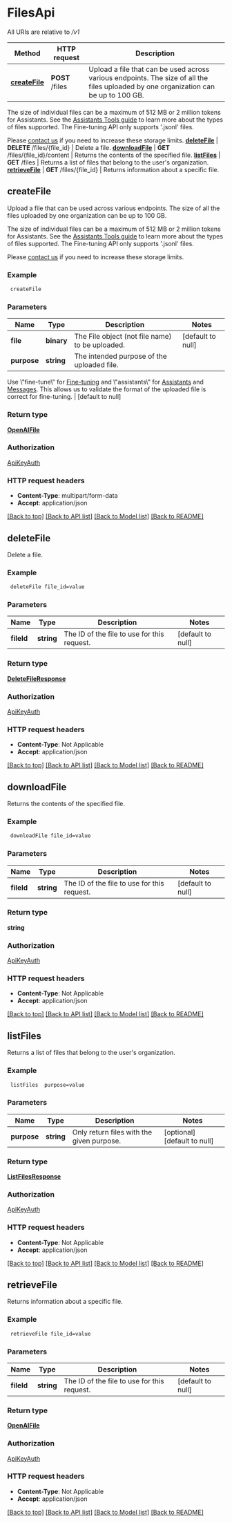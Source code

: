 # FilesApi

All URIs are relative to */v1*

Method | HTTP request | Description
------------- | ------------- | -------------
[**createFile**](FilesApi.md#createFile) | **POST** /files | Upload a file that can be used across various endpoints. The size of all the files uploaded by one organization can be up to 100 GB.

The size of individual files can be a maximum of 512 MB or 2 million tokens for Assistants. See the [Assistants Tools guide](/docs/assistants/tools) to learn more about the types of files supported. The Fine-tuning API only supports &#39;.jsonl&#39; files.

Please [contact us](https://help.openai.com/) if you need to increase these storage limits.
[**deleteFile**](FilesApi.md#deleteFile) | **DELETE** /files/{file_id} | Delete a file.
[**downloadFile**](FilesApi.md#downloadFile) | **GET** /files/{file_id}/content | Returns the contents of the specified file.
[**listFiles**](FilesApi.md#listFiles) | **GET** /files | Returns a list of files that belong to the user&#39;s organization.
[**retrieveFile**](FilesApi.md#retrieveFile) | **GET** /files/{file_id} | Returns information about a specific file.



## createFile

Upload a file that can be used across various endpoints. The size of all the files uploaded by one organization can be up to 100 GB.

The size of individual files can be a maximum of 512 MB or 2 million tokens for Assistants. See the [Assistants Tools guide](/docs/assistants/tools) to learn more about the types of files supported. The Fine-tuning API only supports '.jsonl' files.

Please [contact us](https://help.openai.com/) if you need to increase these storage limits.

### Example

```bash
 createFile
```

### Parameters


Name | Type | Description  | Notes
------------- | ------------- | ------------- | -------------
 **file** | **binary** | The File object (not file name) to be uploaded. | [default to null]
 **purpose** | **string** | The intended purpose of the uploaded file.

Use \\\"fine-tune\\\" for [Fine-tuning](/docs/api-reference/fine-tuning) and \\\"assistants\\\" for [Assistants](/docs/api-reference/assistants) and [Messages](/docs/api-reference/messages). This allows us to validate the format of the uploaded file is correct for fine-tuning. | [default to null]

### Return type

[**OpenAIFile**](OpenAIFile.md)

### Authorization

[ApiKeyAuth](../README.md#ApiKeyAuth)

### HTTP request headers

- **Content-Type**: multipart/form-data
- **Accept**: application/json

[[Back to top]](#) [[Back to API list]](../README.md#documentation-for-api-endpoints) [[Back to Model list]](../README.md#documentation-for-models) [[Back to README]](../README.md)


## deleteFile

Delete a file.

### Example

```bash
 deleteFile file_id=value
```

### Parameters


Name | Type | Description  | Notes
------------- | ------------- | ------------- | -------------
 **fileId** | **string** | The ID of the file to use for this request. | [default to null]

### Return type

[**DeleteFileResponse**](DeleteFileResponse.md)

### Authorization

[ApiKeyAuth](../README.md#ApiKeyAuth)

### HTTP request headers

- **Content-Type**: Not Applicable
- **Accept**: application/json

[[Back to top]](#) [[Back to API list]](../README.md#documentation-for-api-endpoints) [[Back to Model list]](../README.md#documentation-for-models) [[Back to README]](../README.md)


## downloadFile

Returns the contents of the specified file.

### Example

```bash
 downloadFile file_id=value
```

### Parameters


Name | Type | Description  | Notes
------------- | ------------- | ------------- | -------------
 **fileId** | **string** | The ID of the file to use for this request. | [default to null]

### Return type

**string**

### Authorization

[ApiKeyAuth](../README.md#ApiKeyAuth)

### HTTP request headers

- **Content-Type**: Not Applicable
- **Accept**: application/json

[[Back to top]](#) [[Back to API list]](../README.md#documentation-for-api-endpoints) [[Back to Model list]](../README.md#documentation-for-models) [[Back to README]](../README.md)


## listFiles

Returns a list of files that belong to the user's organization.

### Example

```bash
 listFiles  purpose=value
```

### Parameters


Name | Type | Description  | Notes
------------- | ------------- | ------------- | -------------
 **purpose** | **string** | Only return files with the given purpose. | [optional] [default to null]

### Return type

[**ListFilesResponse**](ListFilesResponse.md)

### Authorization

[ApiKeyAuth](../README.md#ApiKeyAuth)

### HTTP request headers

- **Content-Type**: Not Applicable
- **Accept**: application/json

[[Back to top]](#) [[Back to API list]](../README.md#documentation-for-api-endpoints) [[Back to Model list]](../README.md#documentation-for-models) [[Back to README]](../README.md)


## retrieveFile

Returns information about a specific file.

### Example

```bash
 retrieveFile file_id=value
```

### Parameters


Name | Type | Description  | Notes
------------- | ------------- | ------------- | -------------
 **fileId** | **string** | The ID of the file to use for this request. | [default to null]

### Return type

[**OpenAIFile**](OpenAIFile.md)

### Authorization

[ApiKeyAuth](../README.md#ApiKeyAuth)

### HTTP request headers

- **Content-Type**: Not Applicable
- **Accept**: application/json

[[Back to top]](#) [[Back to API list]](../README.md#documentation-for-api-endpoints) [[Back to Model list]](../README.md#documentation-for-models) [[Back to README]](../README.md)


